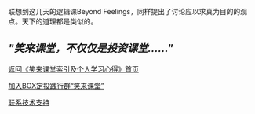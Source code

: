联想到这几天的逻辑课Beyond Feelings，同样提出了讨论应以求真为目的的观点。天下的道理都是类似的。

## ***"笑来课堂，不仅仅是投资课堂……"***

[返回《笑来课堂索引及个人学习心得》首页](/README.md)

[加入BOX定投践行群“笑来课堂”](/xiaolai-class.md)

[联系技术支持](/contact-info.md)
